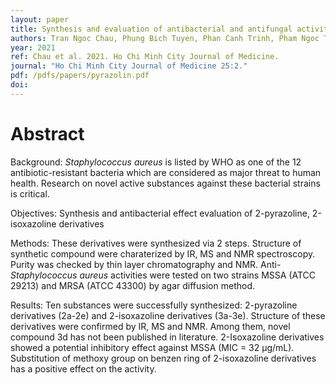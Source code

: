 ```yaml
---
layout: paper
title: Synthesis and evaluation of antibacterial and antifungal activities of some hydrazone derivatives of chalcones
authors: Tran Ngoc Chau, Phung Bich Tuyen, Phan Canh Trinh, Pham Ngoc Thach
year: 2021
ref: Chau et al. 2021. Ho Chi Minh City Journal of Medicine.
journal: "Ho Chi Minh City Journal of Medicine 25:2."
pdf: /pdfs/papers/pyrazolin.pdf
doi: 
---
```


# Abstract

Background: *Staphylococcus aureus* is listed by WHO as one of the 12 antibiotic-resistant bacteria which are considered as major threat to human health. Research on novel active substances against these bacterial strains is critical.

Objectives: Synthesis and antibacterial effect evaluation of 2-pyrazoline, 2-isoxazoline derivatives

Methods: These derivatives were synthesized via 2 steps. Structure of synthetic compound were charaterized by IR, MS and NMR spectroscopy. Purity was checked by thin layer chromatography and NMR. Anti- *Staphylococcus aureus* activities were tested on two strains MSSA (ATCC 29213) and MRSA (ATCC 43300) by agar diffusion method.

Results: Ten substances were successfully synthesized: 2-pyrazoline derivatives (2a-2e) and 2-isoxazoline derivatives (3a-3e). Structure of these derivatives were confirmed by IR, MS and NMR. Among them, novel compound 3d has not been published in literature. 2-Isoxazoline derivatives showed a potential inhibitory effect against MSSA (MIC = 32 µg/mL). Substitution of methoxy group on benzen ring of 2-isoxazoline derivatives has a positive effect on the activity.
